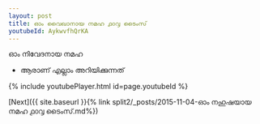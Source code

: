 ```yaml
---
layout: post
title: ഓം വൈഖാനായ നമഹ ൧൦൮ ടൈംസ്
youtubeId: AykwvfhQrKA
---
```

 
 
 ഓം നിവേദനായ നമഹ 
 
 -  ആരാണ് എല്ലാം അറിയിക്കുന്നത് 
 
  
 
  
 
 
 
 
 
 


{% include youtubePlayer.html id=page.youtubeId %}
 
[Next]({{ site.baseurl }}{% link  split2/_posts/2015-11-04-ഓം നഹുഷയായ നമഹ ൧൦൮ ടൈംസ്.md%})
 
